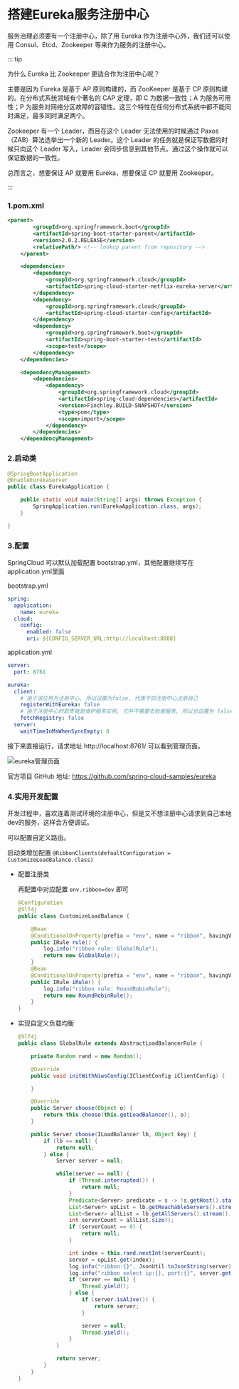 # 搭建Eureka服务注册中心

服务治理必须要有一个注册中心，除了用 Eureka 作为注册中心外，我们还可以使用 Consul、Etcd、Zookeeper 等来作为服务的注册中心。

::: tip

为什么 Eureka 比 Zookeeper 更适合作为注册中心呢？

主要是因为 Eureka 是基于 AP 原则构建的，而 ZooKeeper 是基于 CP 原则构建的。在分布式系统领域有个著名的 CAP 定理，即 C 为数据一致性；A 为服务可用性；P 为服务对网络分区故障的容错性。这三个特性在任何分布式系统中都不能同时满足，最多同时满足两个。

 Zookeeper 有一个 Leader，而且在这个 Leader 无法使用的时候通过 Paxos（ZAB）算法选举出一个新的 Leader。这个 Leader 的任务就是保证写数据的时候只向这个 Leader 写入，Leader 会同步信息到其他节点。通过这个操作就可以保证数据的一致性。

总而言之，想要保证 AP 就要用 Eureka，想要保证 CP 就要用 Zookeeper。  

:::

### 1.pom.xml

```xml
<parent>
		<groupId>org.springframework.boot</groupId>
		<artifactId>spring-boot-starter-parent</artifactId>
		<version>2.0.2.RELEASE</version>
		<relativePath/> <!-- lookup parent from repository -->
	</parent>

	<dependencies>
		<dependency>
			<groupId>org.springframework.cloud</groupId>
			<artifactId>spring-cloud-starter-netflix-eureka-server</artifactId>
		</dependency>
		<dependency>
			<groupId>org.springframework.cloud</groupId>
			<artifactId>spring-cloud-starter-config</artifactId>
		</dependency>
		<dependency>
			<groupId>org.springframework.boot</groupId>
			<artifactId>spring-boot-starter-test</artifactId>
			<scope>test</scope>
		</dependency>
	</dependencies>

	<dependencyManagement>
		<dependencies>
			<dependency>
				<groupId>org.springframework.cloud</groupId>
				<artifactId>spring-cloud-dependencies</artifactId>
				<version>Finchley.BUILD-SNAPSHOT</version>
				<type>pom</type>
				<scope>import</scope>
			</dependency>
		</dependencies>
	</dependencyManagement>
```

### 2.启动类

```java {2}
@SpringBootApplication
@EnableEurekaServer
public class EurekaApplication {

	public static void main(String[] args) throws Exception {
		SpringApplication.run(EurekaApplication.class, args);
	}

}
```

### 3.配置

SpringCloud 可以默认加载配置 bootstrap.yml，其他配置继续写在 application.yml里面

bootstrap.yml

```yml {3}
spring:
  application:
    name: eureka
  cloud:
    config:
      enabled: false
      uri: ${CONFIG_SERVER_URL:http://localhost:8888}
```

application.yml

```yml
server:
  port: 8761

eureka:
  client:
    # 由于该应用为注册中心, 所以设置为false, 代表不向注册中心注册自己
    registerWithEureka: false
    # 由于注册中心的职责就是维护服务实例, 它并不需要去检索服务, 所以也设置为 false
    fetchRegistry: false
  server:
    waitTimeInMsWhenSyncEmpty: 0
```



接下来直接运行，请求地址 http://localhost:8761/ 可以看到管理页面。

![eureka管理页面](F:\hexo\vuepress\docs\.vuepress\picBak\1576673539598.png)

官方项目 GitHub 地址: https://github.com/spring-cloud-samples/eureka

### 4.实用开发配置

开发过程中，喜欢连着测试环境的注册中心，但是又不想注册中心请求到自己本地dev的服务，这样会方便调试。

可以配置自定义路由。

启动类增加配置 `@RibbonClients(defaultConfiguration = CustomizeLoadBalance.class)`

- 配置注册类

  再配置中对应配置 `env.ribbon=dev` 即可

  ```java
  @Configuration
  @Slf4j
  public class CustomizeLoadBalance {
  
      @Bean
      @ConditionalOnProperty(prefix = "env", name = "ribbon", havingValue = "dev")
      public IRule rule() {
          log.info("ribbon rule: GlobalRule");
          return new GlobalRule();
      }
      @Bean
      @ConditionalOnProperty(prefix = "env", name = "ribbon", havingValue = "prod", matchIfMissing = true)
      public IRule iRule() {
          log.info("ribbon rule: RoundRobinRule");
          return new RoundRobinRule();
      }
  }
  ```

- 实现自定义负载均衡

  ```java
  @Slf4j
  public class GlobalRule extends AbstractLoadBalancerRule {
  
      private Random rand = new Random();
  
      @Override
      public void initWithNiwsConfig(IClientConfig iClientConfig) {
  
      }
  
      @Override
      public Server choose(Object o) {
          return this.choose(this.getLoadBalancer(), o);
      }
  
      public Server choose(ILoadBalancer lb, Object key) {
          if (lb == null) {
              return null;
          } else {
              Server server = null;
  
              while(server == null) {
                  if (Thread.interrupted()) {
                      return null;
                  }
                  Predicate<Server> predicate = s -> !s.getHost().startsWith("192.168.20");
                  List<Server> upList = lb.getReachableServers().stream().filter(predicate).collect(Collectors.toList());
                  List<Server> allList = lb.getAllServers().stream().filter(predicate).collect(Collectors.toList());
                  int serverCount = allList.size();
                  if (serverCount == 0) {
                      return null;
                  }
  
                  int index = this.rand.nextInt(serverCount);
                  server = upList.get(index);
                  log.info("ribbon:{}", JsonUtil.toJsonString(server));
                  log.info("ribbon select ip:{}, port:{}", server.getHost(), server.getHostPort());
                  if (server == null) {
                      Thread.yield();
                  } else {
                      if (server.isAlive()) {
                          return server;
                      }
  
                      server = null;
                      Thread.yield();
                  }
              }
  
              return server;
          }
      }
  }
  
  ```

  